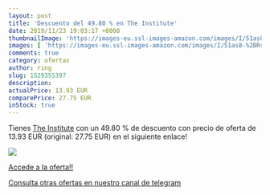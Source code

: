 ```yaml
---
layout: post
title: 'Descuento del 49.80 % en The Institute'
date: 2019/11/23 19:03:17 +0000
thumbnailImage: 'https://images-eu.ssl-images-amazon.com/images/I/51as8-%2BRs1L._SL200_.jpg'
images: [ 'https://images-eu.ssl-images-amazon.com/images/I/51as8-%2BRs1L._SL200_.jpg' ]
comments: true
category: ofertas
author: ring
slug: 1529355397
description:
actualPrice: 13.93 EUR
comparePrice: 27.75 EUR
inStock: true
---
```


Tienes [The Institute](https://www.amazon.com/dp/1529355397/?tag=redken08-20) con un 49.80 % de descuento con precio de oferta de 13.93 EUR (original: 27.75 EUR) en el siguiente enlace!

[![](https://images-eu.ssl-images-amazon.com/images/I/51as8-%2BRs1L._SL200_.jpg)](https://www.amazon.com/dp/1529355397/?tag=redken08-20)

[Accede a la oferta!!](https://www.amazon.com/dp/1529355397/?tag=redken08-20)

[Consulta otras ofertas en nuestro canal de telegram](https://t.me/s/ofertas25)
